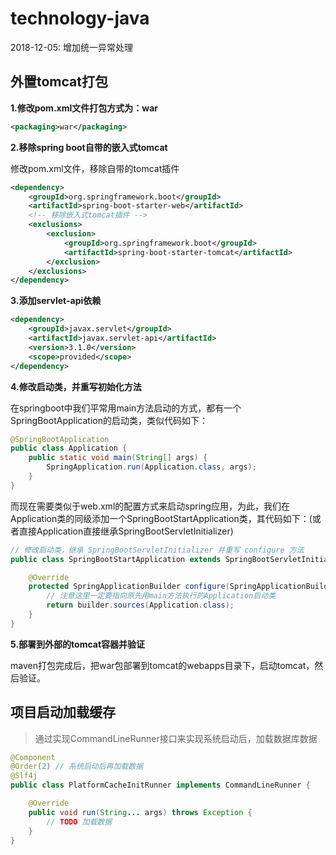 # technology-java


2018-12-05: 增加统一异常处理<br/> 

## 外置tomcat打包
**1.修改pom.xml文件打包方式为：war**

```xml
<packaging>war</packaging>
```

**2.移除spring boot自带的嵌入式tomcat**

修改pom.xml文件，移除自带的tomcat插件

```xml
<dependency>
	<groupId>org.springframework.boot</groupId>
    <artifactId>spring-boot-starter-web</artifactId>
    <!-- 移除嵌入式tomcat插件 -->
    <exclusions>
        <exclusion>
        	<groupId>org.springframework.boot</groupId>
            <artifactId>spring-boot-starter-tomcat</artifactId>
        </exclusion>
    </exclusions>
</dependency>
```

**3.添加servlet-api依赖**

```xml
<dependency>
	<groupId>javax.servlet</groupId>
    <artifactId>javax.servlet-api</artifactId>
    <version>3.1.0</version>
    <scope>provided</scope>
</dependency>
```

**4.修改启动类，并重写初始化方法**

在springboot中我们平常用main方法启动的方式，都有一个SpringBootApplication的启动类，类似代码如下：

```java
@SpringBootApplication
public class Application {
    public static void main(String[] args) {
        SpringApplication.run(Application.class, args);
    }
}
```

而现在需要类似于web.xml的配置方式来启动spring应用，为此，我们在Application类的同级添加一个SpringBootStartApplication类，其代码如下：(或者直接Application直接继承SpringBootServletInitializer)

```java
// 修改启动类，继承 SpringBootServletInitializer 并重写 configure 方法
public class SpringBootStartApplication extends SpringBootServletInitializer {

    @Override
    protected SpringApplicationBuilder configure(SpringApplicationBuilder builder) {
        // 注意这里一定要指向原先用main方法执行的Application启动类
        return builder.sources(Application.class);
    }
}
```

**5.部署到外部的tomcat容器并验证**

maven打包完成后，把war包部署到tomcat的webapps目录下，启动tomcat，然后验证。





## 项目启动加载缓存

> 通过实现CommandLineRunner接口来实现系统启动后，加载数据库数据

```java
@Component
@Order(2) // 系统启动后再加载数据
@Slf4j
public class PlatformCacheInitRunner implements CommandLineRunner {

    @Override
    public void run(String... args) throws Exception {
		// TODO 加载数据
    }
}

```



























